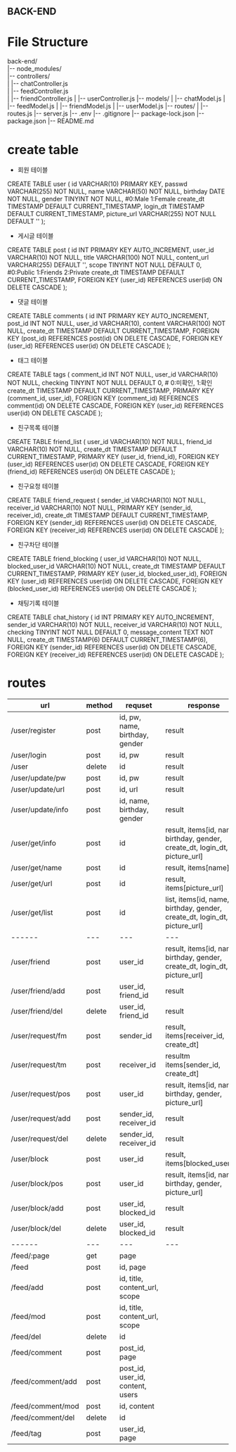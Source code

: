 ## BACK-END

# File Structure

back-end/<br>
|-- node_modules/<br>
|-- controllers/<br>
|   |-- chatController.js<br>
|   |-- feedController.js<br>
|   |-- friendController.js
|   |-- userController.js
|-- models/
|   |-- chatModel.js
|   |-- feedModel.js
|   |-- friendModel.js
|   |-- userModel.js
|-- routes/
|   |-- routes.js
|-- server.js
|-- .env
|-- .gitignore
|-- package-lock.json
|-- package.json
|-- README.md


# create table

- 회원 테이블

CREATE TABLE user (
    id VARCHAR(10) PRIMARY KEY,
    passwd VARCHAR(255) NOT NULL,
    name VARCHAR(50) NOT NULL,
    birthday DATE NOT NULL,
    gender TINYINT NOT NULL, #0:Male 1:Female
    create_dt TIMESTAMP DEFAULT CURRENT_TIMESTAMP,
    login_dt TIMESTAMP DEFAULT CURRENT_TIMESTAMP,
    picture_url VARCHAR(255) NOT NULL DEFAULT ''
);

- 게시글 테이블

CREATE TABLE post (
    id INT PRIMARY KEY AUTO_INCREMENT,
    user_id VARCHAR(10) NOT NULL,
    title VARCHAR(100) NOT NULL,
    content_url VARCHAR(255) DEFAULT '',
    scope TINYINT NOT NULL DEFAULT 0, #0:Public 1:Friends 2:Private
    create_dt TIMESTAMP DEFAULT CURRENT_TIMESTAMP,
    FOREIGN KEY (user_id) REFERENCES user(id) ON DELETE CASCADE
);

- 댓글 테이블

CREATE TABLE comments (
    id INT PRIMARY KEY AUTO_INCREMENT,
    post_id INT NOT NULL,
    user_id VARCHAR(10),
    content VARCHAR(100) NOT NULL,
    create_dt TIMESTAMP DEFAULT CURRENT_TIMESTAMP,
    FOREIGN KEY (post_id) REFERENCES post(id) ON DELETE CASCADE,
    FOREIGN KEY (user_id) REFERENCES user(id) ON DELETE CASCADE
);

- 태그 테이블

CREATE TABLE tags (
    comment_id INT NOT NULL,
    user_id VARCHAR(10) NOT NULL,
    checking TINYINT NOT NULL DEFAULT 0, # 0:미확인, 1:확인
    create_dt TIMESTAMP DEFAULT CURRENT_TIMESTAMP,
    PRIMARY KEY (comment_id, user_id),
    FOREIGN KEY (comment_id) REFERENCES comment(id) ON DELETE CASCADE,
    FOREIGN KEY (user_id) REFERENCES user(id) ON DELETE CASCADE
);

- 친구목록 테이블

CREATE TABLE friend_list (
    user_id VARCHAR(10) NOT NULL,
    friend_id VARCHAR(10) NOT NULL,
    create_dt TIMESTAMP DEFAULT CURRENT_TIMESTAMP,
    PRIMARY KEY (user_id, friend_id),
    FOREIGN KEY (user_id) REFERENCES user(id) ON DELETE CASCADE,
    FOREIGN KEY (friend_id) REFERENCES user(id) ON DELETE CASCADE
);

- 친구요청 테이블

CREATE TABLE friend_request (
    sender_id VARCHAR(10) NOT NULL,
    receiver_id VARCHAR(10) NOT NULL,
    PRIMARY KEY (sender_id, receiver_id),
    create_dt TIMESTAMP DEFAULT CURRENT_TIMESTAMP,
    FOREIGN KEY (sender_id) REFERENCES user(id) ON DELETE CASCADE,
    FOREIGN KEY (receiver_id) REFERENCES user(id) ON DELETE CASCADE
);

- 친구차단 테이블

CREATE TABLE friend_blocking (
    user_id VARCHAR(10) NOT NULL,
    blocked_user_id VARCHAR(10) NOT NULL,
    create_dt TIMESTAMP DEFAULT CURRENT_TIMESTAMP,
    PRIMARY KEY (user_id, blocked_user_id),
    FOREIGN KEY (user_id) REFERENCES user(id) ON DELETE CASCADE,
    FOREIGN KEY (blocked_user_id) REFERENCES user(id) ON DELETE CASCADE
);

- 채팅기록 테이블

CREATE TABLE chat_history (
    id INT PRIMARY KEY AUTO_INCREMENT,
    sender_id VARCHAR(10) NOT NULL,
    receiver_id VARCHAR(10) NOT NULL,
    checking TINYINT NOT NULL DEFAULT 0,
    message_content TEXT NOT NULL,
    create_dt TIMESTAMP(6) DEFAULT CURRENT_TIMESTAMP(6),
    FOREIGN KEY (sender_id) REFERENCES user(id) ON DELETE CASCADE,
    FOREIGN KEY (receiver_id) REFERENCES user(id) ON DELETE CASCADE
);


# routes

|url|method|requset|response|
|------|---|---|---|
|/user/register|post|id, pw, name, birthday, gender|result|
|/user/login|post|id, pw|result|
|/user|delete|id|result|
|/user/update/pw|post|id, pw|result|
|/user/update/url|post|id, url|result|
|/user/update/info|post|id, name, birthday, gender|result|
|/user/get/info|post|id|result, items[id, name, birthday, gender, create_dt, login_dt, picture_url]|
|/user/get/name|post|id|result, items[name]|
|/user/get/url|post|id|result, items[picture_url]|
|/user/get/list|post|id|list, items[id, name, birthday, gender, create_dt, login_dt, picture_url]|
|------|---|---|---|
|/user/friend|post|user_id|result, items[id, name, birthday, gender, create_dt, login_dt, picture_url]|
|/user/friend/add|post|user_id, friend_id|result|
|/user/friend/del|delete|user_id, friend_id|result|
|/user/request/fm|post|sender_id|result, items[receiver_id, create_dt]|
|/user/request/tm|post|receiver_id|resultm items[sender_id, create_dt]|
|/user/request/pos|post|user_id|result, items[id, name, birthday, gender, picture_url]|
|/user/request/add|post|sender_id, receiver_id|result|
|/user/request/del|delete|sender_id, receiver_id|result|
|/user/block|post|user_id|result, items[blocked_user_id]|
|/user/block/pos|post|user_id|result, items[id, name, birthday, gender, picture_url]|
|/user/block/add|post|user_id, blocked_id|result|
|/user/block/del|delete|user_id, blocked_id|result|
|------|---|---|---|
|/feed/:page|get|page||
|/feed|post|id, page||
|/feed/add|post|id, title, content_url, scope||
|/feed/mod|post|id, title, content_url, scope||
|/feed/del|delete|id||
|/feed/comment|post|post_id, page||
|/feed/comment/add|post|post_id, user_id, content, users||
|/feed/comment/mod|post|id, content||
|/feed/comment/del|delete|id||
|/feed/tag|post|user_id, page||